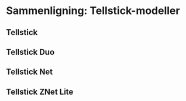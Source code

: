 <!--
author: Øyvind Malin
date: 2015-12-01


-->

Sammenligning: Tellstick-modeller
============================

## Tellstick

## Tellstick Duo

## Tellstick Net

## Tellstick ZNet Lite
